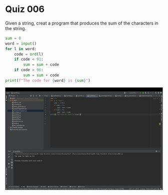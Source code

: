 # Quiz 006
Given a string, creat a program that produces the sum of the characters in the string.

```.py
sum = 0
word = input()
for l in word:
    code = ord(l)
    if code < 91:
        sum = sum + code
    if code > 96:
        sum = sum + code
print(f"The code for {word} is {sum}")
```


![](quiz006.jpg)
